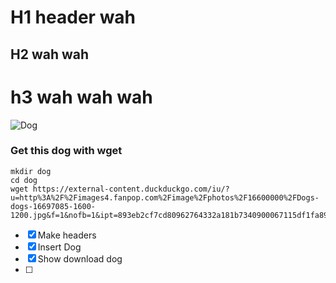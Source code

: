 # H1 header wah 

## H2 wah wah 

# h3 wah wah wah


![Dog](https://external-content.duckduckgo.com/iu/?u=http%3A%2F%2Fimages4.fanpop.com%2Fimage%2Fphotos%2F16600000%2FDogs-dogs-16697085-1600-1200.jpg&f=1&nofb=1&ipt=893eb2cf7cd80962764332a181b7340900067115df1fa892b8c8e95f761a14fd&ipo=images)


### Get this dog with wget
```
mkdir dog
cd dog
wget https://external-content.duckduckgo.com/iu/?u=http%3A%2F%2Fimages4.fanpop.com%2Fimage%2Fphotos%2F16600000%2FDogs-dogs-16697085-1600-1200.jpg&f=1&nofb=1&ipt=893eb2cf7cd80962764332a181b7340900067115df1fa892b8c8e95f761a14fd&ipo=images

```

- [X] Make headers
- [X] Insert Dog
- [X] Show download dog
- [ ]
